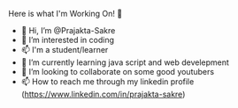 Here is what I'm Working On! 👋


- 👋 Hi, I’m @Prajakta-Sakre
- 👀 I’m interested in coding
- 📫 I'm a student/learner
- 🌱 I’m currently learning  java script and web develepment
- 💞️ I’m looking to collaborate on some good youtubers
- 📫 How to reach me through my linkedin profile (https://www.linkedin.com/in/prajakta-sakre)

